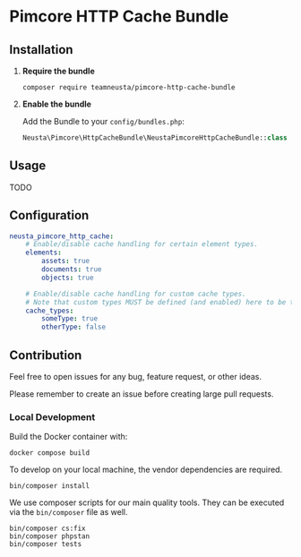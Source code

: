 # Pimcore HTTP Cache Bundle

## Installation

1.  **Require the bundle**

    ```shell
    composer require teamneusta/pimcore-http-cache-bundle
    ```

2.  **Enable the bundle**

    Add the Bundle to your `config/bundles.php`:

    ```php
    Neusta\Pimcore\HttpCacheBundle\NeustaPimcoreHttpCacheBundle::class => ['all' => true],
    ```

## Usage

TODO

## Configuration

```yaml
neusta_pimcore_http_cache:
    # Enable/disable cache handling for certain element types.
    elements:
        assets: true
        documents: true
        objects: true

    # Enable/disable cache handling for custom cache types.
    # Note that custom types MUST be defined (and enabled) here to be tagged/invalidated!
    cache_types:
        someType: true
        otherType: false
```

## Contribution

Feel free to open issues for any bug, feature request, or other ideas.

Please remember to create an issue before creating large pull requests.

### Local Development

Build the Docker container with:

```shell
docker compose build
```

To develop on your local machine, the vendor dependencies are required.

```shell
bin/composer install
```

We use composer scripts for our main quality tools. They can be executed via the `bin/composer` file as well.

```shell
bin/composer cs:fix
bin/composer phpstan
bin/composer tests
```
